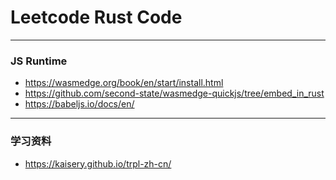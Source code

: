 # Leetcode Rust Code



---
### JS Runtime
- https://wasmedge.org/book/en/start/install.html
- https://github.com/second-state/wasmedge-quickjs/tree/embed_in_rust
- https://babeljs.io/docs/en/

---
### 学习资料
- <https://kaisery.github.io/trpl-zh-cn/>